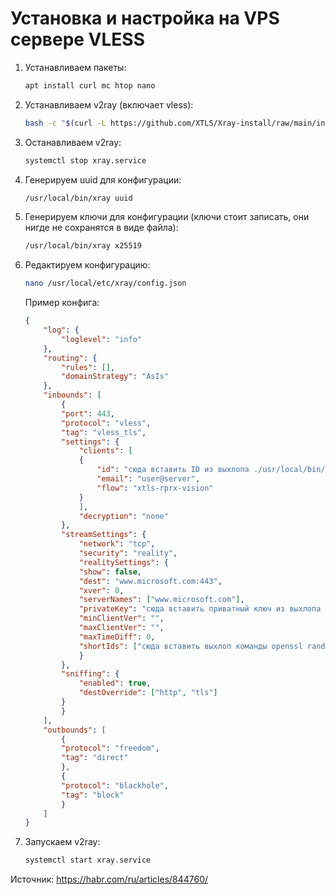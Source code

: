 # Установка и настройка на VPS сервере VLESS

1. Устанавливаем пакеты:

    ```bash
    apt install curl mc htop nano
    ```

2. Устанавливаем v2ray (включает vless):

    ```bash
    bash -c "$(curl -L https://github.com/XTLS/Xray-install/raw/main/install-release.sh)" @ install
    ```

3. Останавливаем v2ray:

    ```bash
    systemctl stop xray.service
    ```

4. Генерируем uuid для конфигурации:

    ```bash
    /usr/local/bin/xray uuid
    ```

5. Генерируем ключи для конфигурации (ключи стоит записать, они нигде не сохранятся в виде файла):

    ```bash
    /usr/local/bin/xray x25519
    ```

6. Редактируем конфигурацию:

    ```bash
    nano /usr/local/etc/xray/config.json
    ```

    Пример конфига:

    ```json
    {
        "log": {
            "loglevel": "info"
        },
        "routing": {
            "rules": [],
            "domainStrategy": "AsIs"
        },
        "inbounds": [
            {
            "port": 443,
            "protocol": "vless",
            "tag": "vless_tls",
            "settings": {
                "clients": [
                {
                    "id": "сюда вставить ID из выхлопа ./usr/local/bin/xray uuid",
                    "email": "user@server",
                    "flow": "xtls-rprx-vision"
                }
                ],
                "decryption": "none"
            },
            "streamSettings": {
                "network": "tcp",
                "security": "reality",
                "realitySettings": {
                "show": false,
                "dest": "www.microsoft.com:443",
                "xver": 0,
                "serverNames": ["www.microsoft.com"],
                "privateKey": "сюда вставить приватный ключ из выхлопа ./usr/local/bin/xray x25519",
                "minClientVer": "",
                "maxClientVer": "",
                "maxTimeDiff": 0,
                "shortIds": ["сюда вставить выхлоп команды openssl rand -hex 8"]
                }
            },
            "sniffing": {
                "enabled": true,
                "destOverride": ["http", "tls"]
            }
            }
        ],
        "outbounds": [
            {
            "protocol": "freedom",
            "tag": "direct"
            },
            {
            "protocol": "blackhole",
            "tag": "block"
            }
        ]
    }
    ```

7. Запускаем v2ray:

    ```bash
    systemctl start xray.service
    ```

Источник: <https://habr.com/ru/articles/844760/>
